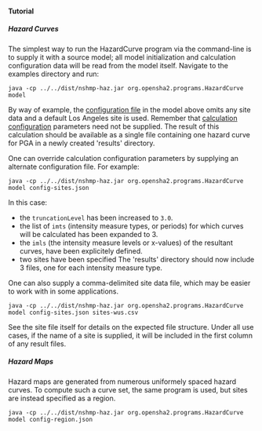 #### Tutorial

##### Hazard Curves
The simplest way to run the HazardCurve program via the command-line is to supply it with a source model; all model initialization and calculation configuration data will be read from the model itself. Navigate to the examples directory and run:
```
java -cp ../../dist/nshmp-haz.jar org.opensha2.programs.HazardCurve model
```
By way of example, the [configuration file](https://github.com/usgs/nshmp-haz/blob/master/etc/examples/model/config.json) in the model above omits any site data and a default Los Angeles site is used. Remember that [calculation configuration](https://github.com/usgs/nshmp-haz/wiki/Configuration) parameters need not be supplied. The result of this calculation should be available as a single file containing one hazard curve for PGA in a newly created 'results' directory.

One can override calculation configuration parameters by supplying an alternate configuration file. For example:
```
java -cp ../../dist/nshmp-haz.jar org.opensha2.programs.HazardCurve model config-sites.json
```
In this case:
* the `truncationLevel` has been increased to `3.0`.
* the list of `imts` (intensity measure types, or periods) for which curves will be calculated has been expanded to 3.
* the `imls` (the intensity measure levels or x-values) of the resultant curves, have been explicitely defined.
* two sites have been specified
The 'results' directory should now include 3 files, one for each intensity measure type.

One can also supply a comma-delimited site data file, which may be easier to work with in some applications.
```
java -cp ../../dist/nshmp-haz.jar org.opensha2.programs.HazardCurve model config-sites.json sites-wus.csv
```
See the site file itself for details on the expected file structure. Under all use cases, if the name of a site is supplied, it will be included in the first column of any result files.

##### Hazard Maps
Hazard maps are generated from numerous uniformely spaced hazard curves. To compute such a curve set, the same program is used, but sites are instead specified as a region.
```
java -cp ../../dist/nshmp-haz.jar org.opensha2.programs.HazardCurve model config-region.json
```

